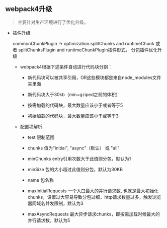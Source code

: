 ## webpack4升级

  > 主要针对生产环境进行了优化升级。

* 插件升级

  commonChunkPlugin -> optimization.splitChunks and runtimeChunk 或者 splitChunksPlugin and runtimeChunkPlugin插件形式， 分包插件优化升级

  - webpack4根据下述条件自动进行代码块分割：
  
    + 新代码块可以被共享引用，OR这些模块都是来自node_modules文件夹里面
    
    + 新代码块大于30kb（min+gziped之前的体积）
    
    + 按需加载的代码块，最大数量应该小于或者等于5
    
    + 初始加载的代码块，最大数量应该小于或等于3

  - 配置项解析

    + test 限制范围

    + chunks 值为"initial", "async"（默认） 或 "all"

    + minChunks entry引用次数大于此值则分包，默认为1

    + minSize 包的大小超过此值则分包，默认为30KB

    + name 包名称

    + maxInitialRequests 一个入口最大的并行请求数, 也就是最大初始化chunks，设置过大容易导致分包过细，http请求数量过多，触发浏览器同域名并发限制，默认为3

    + maxAsyncRequests 最大异步请求chunks，即按需加载时候最大的并行请求数，默认为5